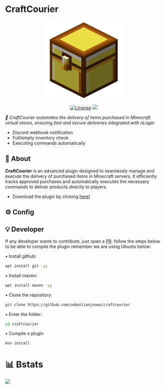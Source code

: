 # CraftCourier

 <div align="center">
  <img alt="profile" src="https://raw.githubusercontent.com/sebastianjnuwu/craftcourier/plugin/.github/icon.png" width="50%"  />
 
  <a href="https://opensource.org/licenses/Apache-2.0"><img alt="License" src="https://img.shields.io/badge/License-Apache%202.0-yellow.svg"/></a>
  <a href="https://app.codacy.com/gh/sebastianjnuwu/KettraShop/dashboard?utm_source=gh&utm_medium=referral&utm_content=&utm_campaign=Badge_grade"><img src="https://app.codacy.com/project/badge/Grade/c3793767a2cd498da1ae8dea9ebbba3c"/></a>
</div>

   <i>🛒 CraftCourier automates the delivery of items purchased in Minecraft virtual stores, ensuring fast and secure deliveries integrated with nLogin</i>
  
   - Discord webhook notification 
   - Full/empty inventory check 
   - Executing commands automatically 

## 📖 About

**CraftCourier** is an advanced plugin designed to seamlessly manage and execute the delivery of purchased items in Minecraft servers. It efficiently tracks approved purchases and automatically executes the necessary commands to deliver products directly to players.

 - Download the plugin by clicking [here!](https://github.com/sebastianjnuwu/craftcourier/releases)

## ⚙️ Config

## 💡 Developer 

 If any developer wants to contribute, just open a [PR](https://github.com/sebastianjnuwu/KettraShop/pulls). follow the steps below to be able to compile the plugin remember we are using Ubuntu below:
 
 • Install github:
 ```bash
 apt install git -y; 
 ```
 
 • Install maven:
 ```bash
 apt install maven -y; 
 ```
 
 • Clone the repository:
 ```bash
 git clone https://github.com/sebastianjnuwu/craftcourier
 ```
 
 • Enter the folder:
 ```bash
 cd craftcourier
 ```
 
 • Compile o plugin
 ```bash
 mvn install 
 ```

# 📊 Bstats

![](https://bstats.org/signatures/bukkit/craftcourier.svg)